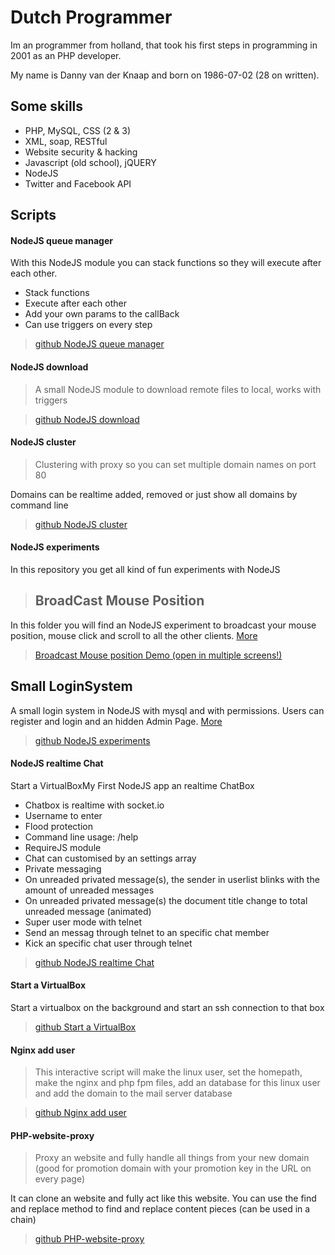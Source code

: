 Dutch Programmer
=========

Im an programmer from holland, that took his first steps in programming in 2001 as an PHP developer.

My name is Danny van der Knaap and born on 1986-07-02 (28 on written).

Some skills
----

  - PHP, MySQL, CSS (2 & 3)
  - XML, soap, RESTful
  - Website security & hacking
  - Javascript (old school), jQUERY
  - NodeJS
  - Twitter and Facebook API
  
  
Scripts
--------------


#### NodeJS queue manager
With this NodeJS module you can stack functions so they will execute after each other.
> 
 - Stack functions
 - Execute after each other
 - Add your own params to the callBack
 - Can use triggers on every step

> [github NodeJS queue manager](http://dutchprogrammer.github.io/NodeJS-queue)

#### 

#### NodeJS download
> A small NodeJS module to download remote files to local, works with triggers

> [github NodeJS download](http://dutchprogrammer.github.io/NodeJS-download/)

#### 

#### NodeJS cluster
> Clustering with proxy so you can set multiple domain names on port 80
> 
Domains can be realtime added, removed or just show all domains by command line

> [github NodeJS cluster](http://dutchprogrammer.github.io/NodeJS-cluster)

#### 

#### NodeJS experiments
In this repository you get all kind of fun experiments with NodeJS
> BroadCast Mouse Position
>----
>
In this folder you will find an NodeJS experiment to broadcast your mouse position, mouse click and scroll to all the other clients.
[More](https://github.com/DutchProgrammer/NodeJS-experiments/tree/master/BroadCastMousePosition)

>[Broadcast Mouse position Demo (open in multiple screens!)](http://dutchprogrammer.nl:9002/)
>
Small LoginSystem
----
A small login system in NodeJS with mysql and with permissions. Users can register and login and an hidden Admin Page.
[More](https://github.com/DutchProgrammer/NodeJS-experiments/tree/master/SmallLoginSystem)
>
> [github NodeJS experiments](http://dutchprogrammer.github.io/NodeJS-experiments)

#### 

#### NodeJS realtime Chat
Start a VirtualBoxMy First NodeJS app an realtime ChatBox
> 
- Chatbox is realtime with socket.io
- Username to enter
- Flood protection
- Command line usage: /help
- RequireJS module
- Chat can customised by an settings array
- Private messaging
- On unreaded privated message(s), the sender in userlist blinks with the amount of unreaded messages
- On unreaded privated message(s) the document title change to total unreaded message (animated)
- Super user mode with telnet
- Send an messag through telnet to an specific chat member
- Kick an specific chat user through telnet

> [github NodeJS realtime Chat](http://dutchprogrammer.github.io/NodeJS-realtime-Chat)

#### 

#### Start a VirtualBox
Start a virtualbox on the background and start an ssh connection to that box

> [github Start a VirtualBox](http://dutchprogrammer.github.io/startVirtualBox)

#### 

#### Nginx add user
> This interactive script will make the linux user, set the homepath, make the nginx and php fpm files, add an database for this linux user and add the domain to the mail server database

> [github Nginx add user](http://dutchprogrammer.github.io/Nginx-add-user)

#### 

#### PHP-website-proxy
> Proxy an website and fully handle all things from your new domain (good for promotion domain with your promotion key in the URL on every page)
> 
It can clone an website and fully act like this website. You can use the find and replace method to find and replace content pieces (can be used in a chain)

> [github PHP-website-proxy](http://dutchprogrammer.github.io/PHP-website-proxy)



